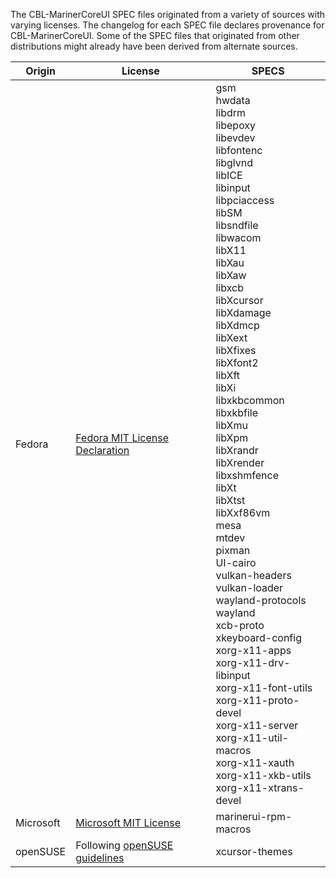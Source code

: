 The CBL-MarinerCoreUI SPEC files originated from a variety of sources with varying licenses. The changelog for each SPEC file declares provenance for CBL-MarinerCoreUI. Some of the SPEC files that originated from other distributions might already have been derived from alternate sources.

| Origin    | License                           |   SPECS    |
|-----------|-----------------------------------|------------|
| Fedora    | [Fedora MIT License Declaration](https://fedoraproject.org/wiki/Licensing:Main?rd=Licensing#License_of_Fedora_SPEC_Files) |  gsm <br> hwdata <br> libdrm <br> libepoxy <br> libevdev <br> libfontenc <br> libglvnd <br> libICE <br> libinput <br> libpciaccess <br> libSM <br> libsndfile <br> libwacom <br> libX11 <br> libXau <br> libXaw <br> libxcb <br> libXcursor <br> libXdamage <br> libXdmcp <br> libXext <br> libXfixes <br> libXfont2 <br> libXft <br> libXi <br> libxkbcommon <br> libxkbfile <br> libXmu <br> libXpm <br> libXrandr <br> libXrender <br> libxshmfence <br> libXt <br> libXtst <br> libXxf86vm <br> mesa <br> mtdev <br> pixman <br> UI-cairo <br> vulkan-headers <br> vulkan-loader <br> wayland-protocols <br> wayland <br> xcb-proto <br> xkeyboard-config <br> xorg-x11-apps <br> xorg-x11-drv-libinput <br> xorg-x11-font-utils <br> xorg-x11-proto-devel <br> xorg-x11-server <br> xorg-x11-util-macros <br> xorg-x11-xauth <br> xorg-x11-xkb-utils <br> xorg-x11-xtrans-devel <br> |
| Microsoft | [Microsoft MIT License](/LICENSES-AND-NOTICES/LICENSE.md) | marinerui-rpm-macros <br> |
| openSUSE  | Following [openSUSE guidelines](https://en.opensuse.org/openSUSE:Specfile_guidelines#Specfile_Licensing) |  xcursor-themes <br> |